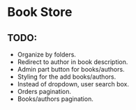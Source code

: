 # Book Store

## TODO:

- Organize by folders.
- Redirect to author in book description.
- Admin part button for books/authors.
- Styling for the add books/authors.
- Instead of dropdown, user search box.
- Orders pagination.
- Books/authors pagination.
